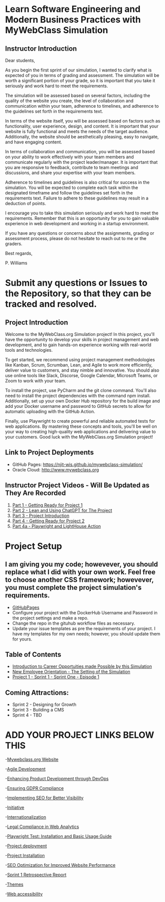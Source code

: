 # Learn Software Engineering and Modern Business Practices with MyWebClass Simulation
## Instructor Introduction
Dear students,

As you begin the first sprint of our simulation, I wanted to clarify what is expected of you in terms of grading and assessment. The simulation will be worth a significant portion of your grade, so it is important that you take it seriously and work hard to meet the requirements.

The simulation will be assessed based on several factors, including the quality of the website you create, the level of collaboration and communication within your team, adherence to timelines, and adherence to the guidelines set forth in the requirements text.

In terms of the website itself, you will be assessed based on factors such as functionality, user experience, design, and content. It is important that your website is fully functional and meets the needs of the target audience. Additionally, the website should be aesthetically pleasing, easy to navigate, and have engaging content.

In terms of collaboration and communication, you will be assessed based on your ability to work effectively with your team members and communicate regularly with the project leader/manager. It is important that you are responsive to feedback, contribute to team meetings and discussions, and share your expertise with your team members.

Adherence to timelines and guidelines is also critical for success in the simulation. You will be expected to complete each task within the designated timeframe and follow the guidelines set forth in the requirements text. Failure to adhere to these guidelines may result in a deduction of points.

I encourage you to take this simulation seriously and work hard to meet the requirements. Remember that this is an opportunity for you to gain valuable experience in web development and working in a startup environment.

If you have any questions or concerns about the assignments, grading or assessment process, please do not hesitate to reach out to me or the graders.

Best regards,

P. Williams

# Submit any questions or Issues to the Repository, so that they can be tracked and resolved.

## Project Introduction

Welcome to the MyWebClass.org Simulation project! In this project, you'll have the opportunity to develop your skills in project management and web development, and to gain hands-on experience working with real-world tools and technologies.

To get started, we recommend using project management methodologies like Kanban, Scrum, Scrumban, Lean, and Agile to work more efficiently, deliver value to customers, and stay nimble and innovative. You should also use online tools like Slack, Discorse, Google Calendar, Microsoft Teams, or Zoom to work with your team.

To install the project, use PyCharm and the git clone command. You'll also need to install the project dependencies with the command npm install. Additionally, set up your own Docker Hub repository for the build image and add your Docker username and password to GitHub secrets to allow for automatic uploading with the GitHub Action.

Finally, use Playwright to create powerful and reliable automated tests for web applications. By mastering these concepts and tools, you'll be well on your way to creating high-quality web applications and delivering value to your customers. Good luck with the MyWebClass.org Simulation project!

## Link to Project Deployments

- GitHub Pages: https://njit-wis.github.io/mywebclass-simulation/
- Oracle Cloud: http://www.mywebclass.org

## Instructor Project Videos - Will Be Updated as They Are Recorded
1. [Part 1 - Getting Ready for Project 1](https://youtu.be/b60nwHeJjrQ)
2. [Part 2 - Lean and Using ChatGPT for The Project ](https://youtu.be/EZMRNybUtUI)
3. [Part 3 - Project Introduction](https://youtu.be/FkPZDFmGuys)
4. [Part 4 - Getting Ready for Project 2](https://youtu.be/ZiQIheh5xb4)
5. [Part 4a - Playwright and LightHouse Action](https://youtu.be/JiIp0NxvHlU)

# Project Setup
## I am giving you my code; howevever, you should replace what I did with your own work.  Feel free to choose another CSS framework; howevever, you must complete the project simulation's requirements. 

- [GitHubPages](https://docs.github.com/en/pages/getting-started-with-github-pages/configuring-a-publishing-source-for-your-github-pages-site)
- Configure your project with the DockerHub Username and Password in the project settings and make a repo.  
- Change the repo in the gituhub workflow files as necessary.
- Update your issue templates as pre the requirements of your project.  I have my templates for my own needs; however, you should update them for yours.

## Table of Contents
- [Introduction to Career Opportuities made Possible by this Simulation](sprint_1_preface.md)
- [New Employee Orientation - The Setting of the Simulation](sprint_1_orientation.md)
- [Project 1 - Sprint 1 - Sprint One - Episode 1](sprint_1.md)

## Coming Attractions:
- Sprint 2 - Designing for Growth
- Sprint 3 - Building a CMS
- Sprint 4 - TBD


# ADD YOUR PROJECT LINKS BELOW THIS

-[Mywebclass.org Website]( https://rishabhpatel8299.github.io/mywebclass-simulation/)

-[Agile Development](https://github.com/rishabhpatel8299/mywebclass-simulation/wiki/Agile-Development:-Writing-Epics-and-User-Stories-for-Effective-Project-Management%22)

-[Enhancing Product Development through DevOps](https://github.com/rishabhpatel8299/mywebclass-simulation/wiki/Enhancing-Product-Development-through-DevOps-and-SRE-Implementation)

-[Ensuring GDPR Compliance](https://github.com/rishabhpatel8299/mywebclass-simulation/wiki/Ensuring-GDPR-Compliance:-Best-Practices-and-Tools-for-Websites)

-[Implementing SEO for Better Visibility](https://github.com/rishabhpatel8299/mywebclass-simulation/wiki/Implementing-SEO-for-Better-Visibility)

-[Initiative](https://github.com/rishabhpatel8299/mywebclass-simulation/wiki/Initiative)

-[Internationalization](https://github.com/rishabhpatel8299/mywebclass-simulation/wiki/Internationalization)

-[Legal Compliance in Web Analytics](https://github.com/rishabhpatel8299/mywebclass-simulation/wiki/Legal-Compliance-in-Web-Analytics:-How-to-Use-Google-Analytics-Responsibly)

-[Playwright Test: Installation and Basic Usage Guide](https://github.com/rishabhpatel8299/mywebclass-simulation/wiki/Playwright-Test:-Installation-and-Basic-Usage-Guide)

-[Project deployment](https://github.com/rishabhpatel8299/mywebclass-simulation/wiki/Project-deployment)

-[Project Installation](https://github.com/rishabhpatel8299/mywebclass-simulation/wiki/Project-Installation)

-[SEO Optimization for Improved Website Performance](https://github.com/rishabhpatel8299/mywebclass-simulation/wiki/SEO-Optimization-for-Improved-Website-Performance)

-[Sprint 1 Retrospective Report](https://github.com/rishabhpatel8299/mywebclass-simulation/wiki/Sprint-1-Retrospective-Report)

-[Themes](https://github.com/rishabhpatel8299/mywebclass-simulation/wiki/Themes)

-[Web accessibility](https://github.com/rishabhpatel8299/mywebclass-simulation/wiki/Web-accessibility)

